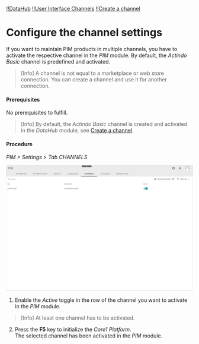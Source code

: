 [!!DataHub](../../DataHub/Overview/01_General.md)
[!!User Interface Channels](../UserInterface/03e_Channels.md)
[!!Create a channel](../../DataHub/Integration/04_ManageChannels.md#create-a-channel)


# Configure the channel settings

If you want to maintain PIM products in multiple channels, you have to activate the respective channel in the *PIM* module. By default, the *Actindo Basic* channel is predefined and activated.

> [Info] A channel is not equal to a marketplace or web store connection. You can create a channel and use it for another connection.

#### Prerequisites

No prerequisites to fulfill.

> [Info] By default, the *Actindo Basic* channel is created and activated in the *DataHub* module, see [Create a channel](../../DataHub/Integration/04_ManageChannels.md#create-a-channel).

#### Procedure
*PIM > Settings > Tab CHANNELS*

![Channels](../../Assets/Screenshots/PIM/Settings/Channels/Channels.png "[Channels]")

1. Enable the *Active* toggle in the row of the channel you want to activate in the *PIM* module.

  > [Info] At least one channel has to be activated.

2. Press the **F5** key to initialize the *Core1 Platform*.   
  The selected channel has been activated in the *PIM* module.
